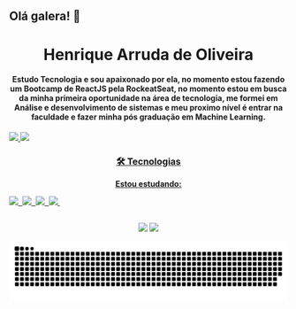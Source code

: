 ## Olá galera! :purple_heart: 

<h1 align="center">Henrique Arruda de Oliveira</h1>

<h4 align="center"> 
   Estudo Tecnologia e sou apaixonado por ela, no momento estou fazendo um Bootcamp de ReactJS pela RockeatSeat, no momento estou em busca da minha primeira oportunidade
na área de tecnologia, me formei em Análise e desenvolvimento de sistemas e meu proximo nível é entrar na faculdade e fazer minha pós graduação em Machine Learning.
 
 </h4>
 
 
<div>
  <a href="https://github.com/henrique-arruda">
  <img height="180em"   src="https://github-readme-stats.vercel.app/api?username=henrique-arruda&show_icons=true&theme=jolly&include_all_commits=true&count_private=true"/>
  <img height="180em"   src="https://github-readme-stats.vercel.app/api/top-langs/?username=henrique-arruda&&layout=compact&hide=shell&theme=dracula"/>
<div  align="center"> 

  ### 🛠 Tecnologias

**Estou estudando:**

<p align="left">
  <!-- HTML Icon -->
  <img src="https://github.com/Henrique/gelzieny/blob/main/imagens/html.png?raw=true">&nbsp;
  <!-- CSS Icon -->
  <img src="https://github.com/Henrique/gelzieny/blob/main/imagens/css.png?raw=true">&nbsp;
  <!-- JS Icon -->
  <img src="https://github.com/Henrique/gelzieny/blob/main/imagens/js.png?raw=true">&nbsp;
  <!-- React Icon -->
  <img src="https://github.com/Henrique/gelzieny/blob/main/imagens/react.png?raw=true">&nbsp;
  <!-- Git Icon -->
   
   </p>
  
  ##
 
<div> 
  <a href="https://instagram.com/henrique_usb" target="_blank"><img src="https://img.shields.io/badge/-Instagram-%23E4405F?style=for-the-badge&logo=instagram&logoColor=white" target="_blank"></a>
  <a href="https://www.linkedin.com/in/henrique-arruda0" target="_blank"><img src="https://img.shields.io/badge/-LinkedIn-%230077B5?style=for-the-badge&logo=linkedin&logoColor=white" target="_blank"></a> 
</div>

  ![Snake animation](https://github.com/henrique-arruda/henrique-arruda/blob/output/github-contribution-grid-snake.svg)
 
</div>
